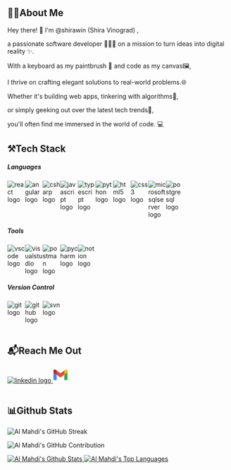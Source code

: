 ## 👩‍💻About Me
<div>
  <p>Hey there! 👋 I'm @shirawin (Shira Vinograd) ,</p>
  <p>a passionate software developer 👩🏻‍💻 on a mission to turn ideas into digital reality ✨. </p>
  <p>With a keyboard as my paintbrush 🎨 and code as my canvas🖼,</p>
  <p> I thrive on crafting elegant solutions to real-world problems.🌐</p>
  <p>Whether it's building web apps, tinkering with algorithms🧐, </p>
  <p>or simply geeking out over the latest tech trends💫,</p>
  <p>you'll often find me immersed in the world of code. 💻</p>
</div>

## ⚒Tech Stack

##### Languages

<div style="display: flex">
  <img src="https://cdn.jsdelivr.net/gh/devicons/devicon/icons/react/react-original.svg" width="40px" alt="react logo"   />
  <img src="https://cdn.jsdelivr.net/gh/devicons/devicon/icons/angular/angular-original.svg" width="40px" alt="angular logo"   />
  <img src="https://cdn.jsdelivr.net/gh/devicons/devicon/icons/csharp/csharp-original.svg" width="40px" alt="csharp logo" />
  <img src="https://cdn.jsdelivr.net/gh/devicons/devicon/icons/javascript/javascript-original.svg" width="40px" alt="javascript logo"  />
  <img src="https://cdn.jsdelivr.net/gh/devicons/devicon/icons/typescript/typescript-original.svg" width="40px" alt="typescript logo"   />
  <img src="https://cdn.jsdelivr.net/gh/devicons/devicon/icons/python/python-original.svg" width="40px" alt="python logo"   />
  <img src="https://cdn.jsdelivr.net/gh/devicons/devicon/icons/html5/html5-original-wordmark.svg"  width="40px" alt="html5 logo"  />
  <img src="https://cdn.jsdelivr.net/gh/devicons/devicon/icons/css3/css3-original-wordmark.svg" width="40px" alt="css3 logo"   />
  <img src="https://cdn.jsdelivr.net/gh/devicons/devicon/icons/microsoftsqlserver/microsoftsqlserver-plain.svg" width="40px"  alt="microsoftsqlserver logo"  />
  <img src="https://cdn.jsdelivr.net/gh/devicons/devicon/icons/postgresql/postgresql-original-wordmark.svg" width="40px" alt="postgresql logo"  />
</div>

##### Tools

<div style="display: flex">
  <img src="https://cdn.jsdelivr.net/gh/devicons/devicon/icons/vscode/vscode-original.svg" width="40px" alt="vscode logo" />
  <img src="https://cdn.jsdelivr.net/gh/devicons/devicon/icons/visualstudio/visualstudio-original.svg" width="40px" alt="visualstudio logo" />
  <img src="https://cdn.jsdelivr.net/gh/devicons/devicon/icons/postman/postman-original.svg" width="40px" alt="postman logo" />
  <img src="https://cdn.jsdelivr.net/gh/devicons/devicon/icons/pycharm/pycharm-original.svg" width="40px" alt="pycharm logo"  />
  <img src="https://cdn.jsdelivr.net/gh/devicons/devicon/icons/notion/notion-original.svg" width="40px" alt="notion logo"  />
</div>

##### Version Control
<div style="display: flex">
  <img src="https://cdn.jsdelivr.net/gh/devicons/devicon/icons/git/git-original.svg" width="40px" alt="git logo"  />
  <img src="https://cdn.jsdelivr.net/gh/devicons/devicon/icons/github/github-original.svg" width="40px" alt="github logo" />
  <img src="https://upload.wikimedia.org/wikipedia/commons/thumb/2/22/Apache_Subversion_logo.svg/1200px-Apache_Subversion_logo.svg.png" width="40px" alt="svn logo"/>
</div>
</br>

## 📬Reach Me Out
<div align="left">
  <a href="https://www.linkedin.com/in/shiravinograd/" target="_blank">
    <img src="https://cdn.jsdelivr.net/gh/devicons/devicon/icons/linkedin/linkedin-original.svg" height="35" alt="linkedin logo"  />
  </a>
    <a href="shv1891@gmail.com" target="_blank">
      <img src="https://raw.githubusercontent.com/github/explore/8f19e4dbbf13418dc1b1d58bb265953553c15a46/topics/gmail/gmail.png" height="35" alt="gmail logo"  />
  </a>
</div>

</div>

</br>
<h2>📊Github Stats </h2>

<p>
    <img src="https://github-readme-streak-stats.herokuapp.com/?user=shirawin&theme=radical&border=7F3FBF&background=0D1117" alt="Al Mahdi's GitHub Streak" />
</p>

<p>
    <img src="https://github-profile-summary-cards.vercel.app/api/cards/profile-details?username=shirawin&theme=radical" alt="Al Mahdi's GitHub Contribution" />
</p>

<p>
    <a href="https://github.com/shirawin">
        <img alt="Al Mahdi's Github Stats" src="https://denvercoder1-github-readme-stats.vercel.app/api?username=shirawin&show_icons=true&count_private=true&theme=react&border_color=7F3FBF&bg_color=0D1117&title_color=F85D7F&icon_color=F8D866" height="190px" />
    </a>
    <a href="https://github.com/shirawin">
        <img alt="Al Mahdi's Top Languages" src="https://denvercoder1-github-readme-stats.vercel.app/api/top-langs/?username=shirawin&langs_count=20&layout=compact&theme=react&border_color=7F3FBF&bg_color=0D1117&title_color=F85D7F&icon_color=F8D866" height="190px" />
    </a>
</p>

###

